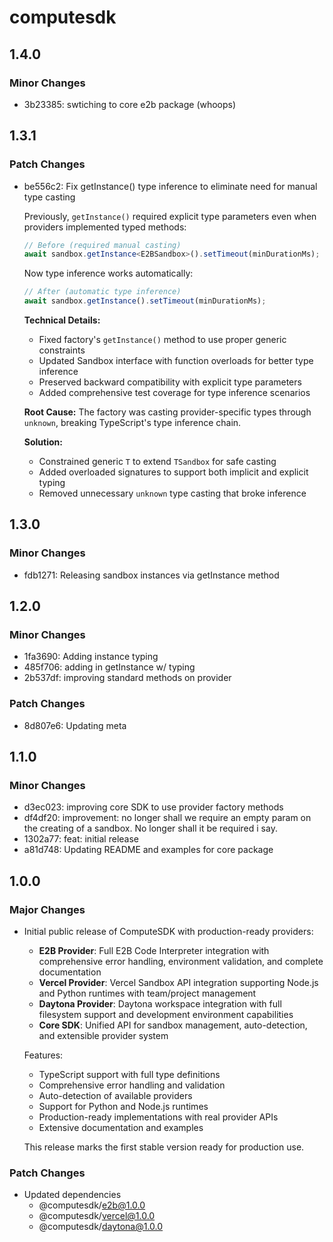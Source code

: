 # computesdk

## 1.4.0

### Minor Changes

- 3b23385: swtiching to core e2b package (whoops)

## 1.3.1

### Patch Changes

- be556c2: Fix getInstance() type inference to eliminate need for manual type casting

  Previously, `getInstance()` required explicit type parameters even when providers implemented typed methods:

  ```typescript
  // Before (required manual casting)
  await sandbox.getInstance<E2BSandbox>().setTimeout(minDurationMs);
  ```

  Now type inference works automatically:

  ```typescript
  // After (automatic type inference)
  await sandbox.getInstance().setTimeout(minDurationMs);
  ```

  **Technical Details:**

  - Fixed factory's `getInstance()` method to use proper generic constraints
  - Updated Sandbox interface with function overloads for better type inference
  - Preserved backward compatibility with explicit type parameters
  - Added comprehensive test coverage for type inference scenarios

  **Root Cause:**
  The factory was casting provider-specific types through `unknown`, breaking TypeScript's type inference chain.

  **Solution:**

  - Constrained generic `T` to extend `TSandbox` for safe casting
  - Added overloaded signatures to support both implicit and explicit typing
  - Removed unnecessary `unknown` type casting that broke inference

## 1.3.0

### Minor Changes

- fdb1271: Releasing sandbox instances via getInstance method

## 1.2.0

### Minor Changes

- 1fa3690: Adding instance typing
- 485f706: adding in getInstance w/ typing
- 2b537df: improving standard methods on provider

### Patch Changes

- 8d807e6: Updating meta

## 1.1.0

### Minor Changes

- d3ec023: improving core SDK to use provider factory methods
- df4df20: improvement: no longer shall we require an empty param on the creating of a sandbox. No longer shall it be required i say.
- 1302a77: feat: initial release
- a81d748: Updating README and examples for core package

## 1.0.0

### Major Changes

- Initial public release of ComputeSDK with production-ready providers:

  - **E2B Provider**: Full E2B Code Interpreter integration with comprehensive error handling, environment validation, and complete documentation
  - **Vercel Provider**: Vercel Sandbox API integration supporting Node.js and Python runtimes with team/project management
  - **Daytona Provider**: Daytona workspace integration with full filesystem support and development environment capabilities
  - **Core SDK**: Unified API for sandbox management, auto-detection, and extensible provider system

  Features:

  - TypeScript support with full type definitions
  - Comprehensive error handling and validation
  - Auto-detection of available providers
  - Support for Python and Node.js runtimes
  - Production-ready implementations with real provider APIs
  - Extensive documentation and examples

  This release marks the first stable version ready for production use.

### Patch Changes

- Updated dependencies
  - @computesdk/e2b@1.0.0
  - @computesdk/vercel@1.0.0
  - @computesdk/daytona@1.0.0
